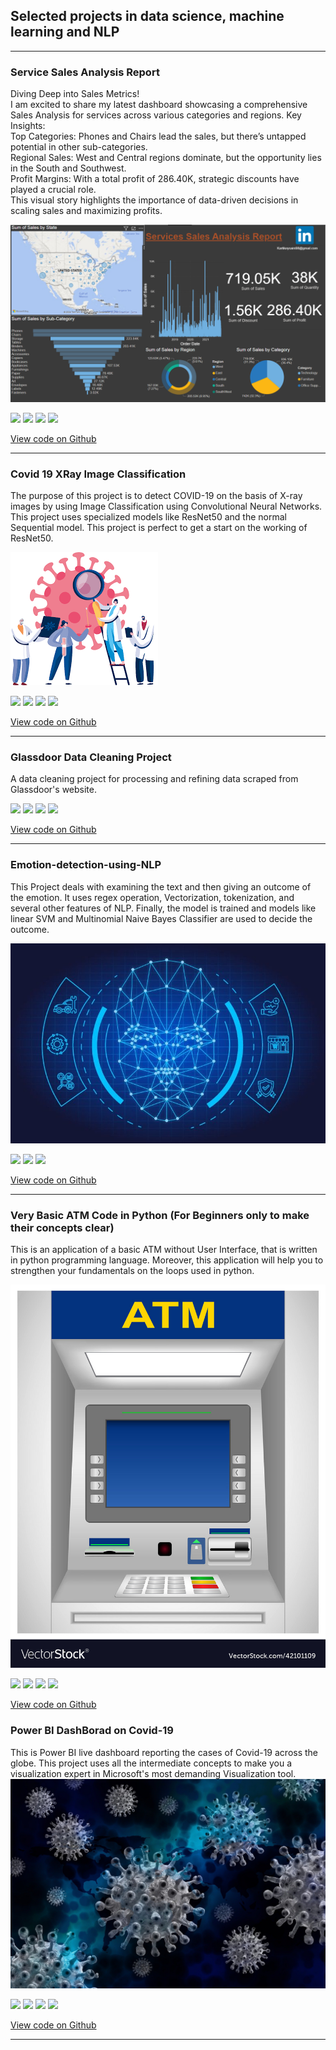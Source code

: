 ## Selected projects in data science, machine learning and NLP

---

### Service Sales Analysis Report

Diving Deep into Sales Metrics!<br>
I am excited to share my latest dashboard showcasing a comprehensive Sales Analysis for services across various categories and regions.
Key Insights:<br>
Top Categories: Phones and Chairs lead the sales, but there’s untapped potential in other sub-categories.<br>
Regional Sales: West and Central regions dominate, but the opportunity lies in the South and Southwest.<br>
Profit Margins: With a total profit of 286.40K, strategic discounts have played a crucial role.<br>
This visual story highlights the importance of data-driven decisions in scaling sales and maximizing profits.

<img src="images/Power_Bi.PNG?raw=true"/>

[![](https://img.shields.io/badge/Python-white?logo=Python)](#) [![](https://img.shields.io/badge/Jupyter-white?logo=Jupyter)](#) [![](https://img.shields.io/badge/PyTorch-white?logo=pytorch)](#) [![](https://img.shields.io/badge/numpy-white)](#)

[View code on Github](https://github.com/kartikeysaini98/Service_Sales_Analysis)

---

### Covid 19 XRay Image Classification

The purpose of this project is to detect COVID-19 on the basis of X-ray images by using Image Classification using Convolutional Neural Networks. This project uses specialized models like ResNet50 and the normal Sequential model. This project is perfect to get a start on the working of ResNet50. <br>

<img src="images/project1.png?raw=true" />

[![](https://img.shields.io/badge/Python-white?logo=Python)](#) [![](https://img.shields.io/badge/Jupyter-white?logo=Jupyter)](#) [![](https://img.shields.io/badge/PyTorch-white?logo=pytorch)](#) [![](https://img.shields.io/badge/numpy-white)](#)

[View code on Github](https://github.com/kartikeysaini98/Covid-19-XRay-Image-Classification)

---

### Glassdoor Data Cleaning Project

A data cleaning project for processing and refining data scraped from Glassdoor's website.


[![](https://img.shields.io/badge/Python-white?logo=Python)](#) [![](https://img.shields.io/badge/Jupyter-white?logo=Jupyter)](#) [![](https://img.shields.io/badge/pandas-blue)](#) [![](https://img.shields.io/badge/numpy-white)](#)

[View code on Github](https://github.com/kartikeysaini98/Glassdoor-Data-Cleaning)

---

### Emotion-detection-using-NLP

This Project deals with examining the text and then giving an outcome of the emotion. It uses regex operation, Vectorization, tokenization, and several other features of NLP. Finally, the model is trained and models like linear SVM and Multinomial Naive Bayes Classifier are used to decide the outcome.

<img src="images/project3.jpg?raw=true"/>


[![](https://img.shields.io/badge/sql-blue)](#) [![](https://img.shields.io/badge/noteable-blue)](#) [![](https://img.shields.io/badge/RDBMS-blue)](#) 

[View code on Github](https://github.com/kartikeysaini98/Emotion-detection-using-NLP)

---

### Very Basic ATM Code in Python (For Beginners only to make their concepts clear)

This is an application of a basic ATM without User Interface, that is written in python programming language. Moreover, this application will help you to strengthen your fundamentals on the loops used in python.

<img src="images/project4.jpg?raw=true" />

[![](https://img.shields.io/badge/Python-white?logo=Python)](#) [![](https://img.shields.io/badge/Jupyter-white?logo=Jupyter)](#) [![](https://img.shields.io/badge/pandas-blue)](#) [![](https://img.shields.io/badge/numpy-white)](#) 

[View code on Github](https://github.com/kartikeysaini98/Basic-ATM)

### Power BI DashBorad on Covid-19

This is Power BI live dashboard reporting the cases of Covid-19 across the globe. This project uses all the intermediate concepts to make you a visualization expert in Microsoft's most demanding Visualization tool.
<img src="images/project5.jpg?raw=true" />

[![](https://img.shields.io/badge/Python-white?logo=Python)](#) [![](https://img.shields.io/badge/Jupyter-white?logo=Jupyter)](#) [![](https://img.shields.io/badge/pandas-blue)](#) [![](https://img.shields.io/badge/numpy-white)](#) 

[View code on Github](https://github.com/kartikeysaini98/Basic-ATM)

---
